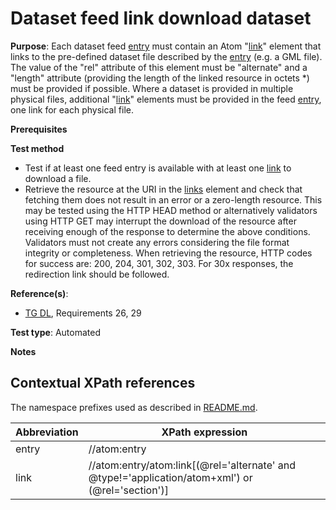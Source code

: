 # Dataset feed link download dataset

**Purpose**: Each dataset feed [entry](#entry) must contain an Atom "[link](#downloadlink)" element that links to the pre-defined dataset file described by the [entry](#entry) (e.g. a GML file). The value of the "rel" attribute of this element must be "alternate" and a "length" attribute (providing the length of the linked resource in octets \*) must be provided if possible. Where a dataset is provided in multiple physical files, additional "[link](#downloadlink)" elements must be provided in the feed [entry](#entry), one link for each physical file.

**Prerequisites**

**Test method**

* Test if at least one feed entry is available with at least one [link](#downloadlink) to download a file.
* Retrieve the resource at the URI in the [links](#downloadlink) element and check that fetching them does not result in an error or a zero-length resource. This may be tested using the HTTP HEAD method or alternatively validators using HTTP GET may interrupt the download of the resource after receiving enough of the response to determine the above conditions. Validators must not create any errors considering the file format integrity or completeness. When retrieving the resource, HTTP codes for success are: 200, 204, 301, 302, 303. For 30x responses, the redirection link should be followed.

**Reference(s)**:

* [TG DL](http://inspire.ec.europa.eu/id/ats/download-service/3.1/atom-pre-defined/README#ref_TG_DL), Requirements 26, 29

**Test type**: Automated

**Notes**

## Contextual XPath references

The namespace prefixes used as described in [README.md](http://inspire.ec.europa.eu/id/ats/download-service/3.1/atom-pre-defined/README#namespaces).

Abbreviation                                               |  XPath expression
---------------------------------------------------------- | -------------------------------------------------------------------------
entry <a name="entry"></a> | //atom:entry
link <a name="downloadlink"></a> | //atom:entry/atom:link[(@rel='alternate' and @type!='application/atom+xml') or (@rel='section')]

